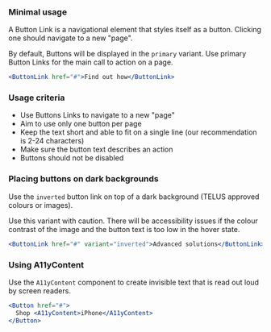 ### Minimal usage

A Button Link is a navigational element that styles itself as a button. Clicking one should navigate to a new "page".

By default, Buttons will be displayed in the `primary` variant. Use primary Button Links for the main call to action on a page.

```jsx
<ButtonLink href="#">Find out how</ButtonLink>
```

### Usage criteria

* Use Buttons Links to navigate to a new "page"
* Aim to use only one button per page
* Keep the text short and able to fit on a single line (our recommendation is 2-24 characters)
* Make sure the button text describes an action
* Buttons should not be disabled

### Placing buttons on dark backgrounds

Use the `inverted` button link on top of a dark background (TELUS approved colours or images).

Use this variant with caution. There will be accessibility issues if the colour contrast of the image and the button text is too low in the hover state.

```jsx { "props": { "className": "docs_hero" }}
<ButtonLink href="#" variant="inverted">Advanced solutions</ButtonLink>
```

### Using A11yContent

Use the `A11yContent` component to create invisible text that is read out loud by screen readers.

```jsx
<Button href="#">
  Shop <A11yContent>iPhone</A11yContent>
</Button>
```
